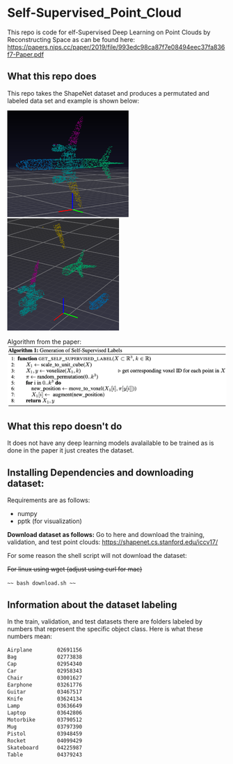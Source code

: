 # Self-Supervised_Point_Cloud
This repo is code for elf-Supervised Deep Learning on Point Clouds by Reconstructing Space as can be found here: https://papers.nips.cc/paper/2019/file/993edc98ca87f7e08494eec37fa836f7-Paper.pdf 

## What this repo does
This repo takes the ShapeNet dataset and produces a permutated and labeled data set and example is shown below: 

![alt text](https://github.com/Michael-Hodges/Self-Supervised_Point_Cloud/blob/main/images/pre_trans.png?raw=true)
![alt text](https://github.com/Michael-Hodges/Self-Supervised_Point_Cloud/blob/main/images/post_trans.png?raw=true)

Algorithm from the paper: 
![alt text](https://github.com/Michael-Hodges/Self-Supervised_Point_Cloud/blob/main/images/algorithm.png?raw=true)

## What this repo doesn't do
It does not have any deep learning models avalailable to be trained as is done in the paper it just creates the dataset.

## Installing Dependencies and downloading dataset:
Requirements are as follows:
- numpy
- pptk (for visualization)

**Download dataset as follows:**
Go to here and download the training, validation, and test point clouds: https://shapenet.cs.stanford.edu/iccv17/

For some reason the shell script will not download the dataset:

~~For linux using wget (adjust using curl for mac)~~

`~~ bash download.sh ~~` 

## Information about the dataset labeling
In the train, validation, and test datasets there are folders labeled by numbers that represent the specific object class. Here is what these numbers mean:

```
Airplane        02691156
Bag             02773838
Cap             02954340
Car             02958343
Chair           03001627
Earphone        03261776
Guitar          03467517
Knife           03624134
Lamp            03636649
Laptop          03642806
Motorbike       03790512
Mug             03797390
Pistol          03948459
Rocket          04099429
Skateboard      04225987
Table           04379243
```




